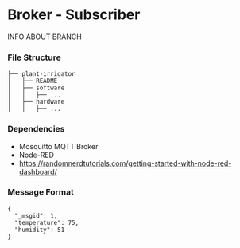 # Broker - Subscriber
INFO ABOUT BRANCH

### File Structure

```
├── plant-irrigator
│   ├── README
│   ├── software
│   │   ├── ...
│   ├── hardware
│   │   ├── ...
```

### Dependencies
- Mosquitto MQTT Broker
- Node-RED
- https://randomnerdtutorials.com/getting-started-with-node-red-dashboard/

### Message Format
```
{
  "_msgid": 1,
  "temperature": 75,
  "humidity": 51
}
```
